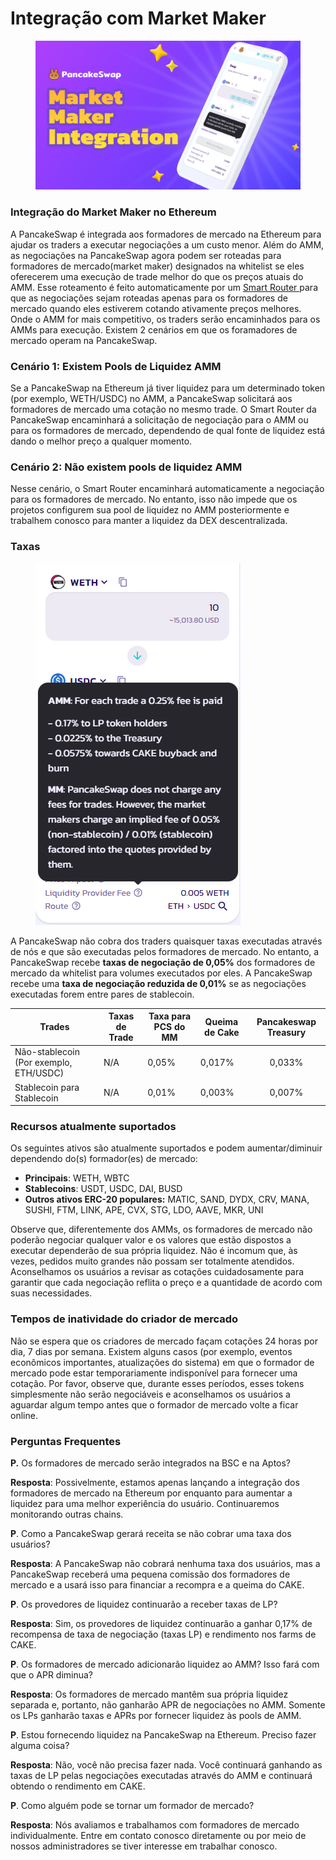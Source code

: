 # Integração com Market Maker

<figure><img src="../../.gitbook/assets/image (1) (6).png" alt=""><figcaption></figcaption></figure>

### Integração do Market Maker no Ethereum&#x20;

A PancakeSwap é integrada aos formadores de mercado na Ethereum para ajudar os traders a executar negociações a um custo menor. Além do AMM, as negociações na PancakeSwap agora podem ser roteadas para formadores de mercado(market maker) designados na whitelist se eles oferecerem uma execução de trade melhor do que os preços atuais do AMM. Esse roteamento é feito automaticamente por um [Smart Router ](https://docs.pancakeswap.finance/v/portuguese-brazilian/produtos/pancakeswap-exchange/smart-router)para que as negociações sejam roteadas apenas para os formadores de mercado quando eles estiverem cotando ativamente preços melhores. Onde o AMM for mais competitivo, os traders serão encaminhados para os AMMs para execução. Existem 2 cenários em que os foramadores de mercado operam na PancakeSwap.&#x20;

### Cenário 1: Existem Pools de Liquidez AMM &#x20;

Se a PancakeSwap na Ethereum já tiver liquidez para um determinado token (por exemplo, WETH/USDC) no AMM, a PancakeSwap solicitará aos formadores de mercado uma cotação no mesmo trade. O Smart Router da PancakeSwap encaminhará a solicitação de negociação para o AMM ou para os formadores de mercado, dependendo de qual fonte de liquidez está dando o melhor preço a qualquer momento.&#x20;

### Cenário 2: Não existem pools de liquidez AMM &#x20;

Nesse cenário, o Smart Router encaminhará automaticamente a negociação para os formadores de mercado. No entanto, isso não impede que os projetos configurem sua pool de liquidez no AMM posteriormente e trabalhem conosco para manter a liquidez da DEX descentralizada.&#x20;

### Taxas

<figure><img src="../../.gitbook/assets/image (1) (4).png" alt=""><figcaption></figcaption></figure>

A PancakeSwap não cobra dos traders quaisquer taxas executadas através de nós e que são executadas pelos formadores de mercado. No entanto, a PancakeSwap recebe **taxas de negociação de 0,05%** dos formadores de mercado da whitelist para volumes executados por eles. A PancakeSwap recebe uma **taxa de negociação reduzida de 0,01%** se as negociações executadas forem entre pares de stablecoin.

| Trades                                 | Taxas de Trade | Taxa para PCS  do MM | Queima de Cake | Pancakeswap Treasury |
| -------------------------------------- | -------------- | -------------------- | -------------- | :------------------: |
| Não-stablecoin (Por exemplo, ETH/USDC) | N/A            | 0,05%                | 0,017%         |        0,033%        |
| Stablecoin para Stablecoin             | N/A            | 0,01%                | 0,003%         |        0,007%        |

### Recursos atualmente suportados&#x20;

Os seguintes ativos são atualmente suportados e podem aumentar/diminuir dependendo do(s) formador(es) de mercado:&#x20;

* **Principais**: WETH, WBTC&#x20;
* **Stablecoins**: USDT, USDC, DAI, BUSD&#x20;
* **Outros ativos ERC-20 populares:** MATIC, SAND, DYDX, CRV, MANA, SUSHI, FTM, LINK, APE, CVX, STG, LDO, AAVE, MKR, UNI&#x20;

Observe que, diferentemente dos AMMs, os formadores de mercado não poderão negociar qualquer valor e os valores que estão dispostos a executar dependerão de sua própria liquidez. Não é incomum que, às vezes, pedidos muito grandes não possam ser totalmente atendidos. Aconselhamos os usuários a revisar as cotações cuidadosamente para garantir que cada negociação reflita o preço e a quantidade de acordo com suas necessidades.&#x20;

### Tempos de inatividade do criador de mercado&#x20;

Não se espera que os criadores de mercado façam cotações 24 horas por dia, 7 dias por semana. Existem alguns casos (por exemplo, eventos econômicos importantes, atualizações do sistema) em que o formador de mercado pode estar temporariamente indisponível para fornecer uma cotação. Por favor, observe que, durante esses períodos, esses tokens simplesmente não serão negociáveis e aconselhamos os usuários a aguardar algum tempo antes que o formador de mercado volte a ficar online.&#x20;

### Perguntas Frequentes&#x20;

**P.** Os formadores de mercado serão integrados na BSC e na Aptos?&#x20;

**Resposta**: Possivelmente, estamos apenas lançando a integração dos formadores de mercado na Ethereum por enquanto para aumentar a liquidez para uma melhor experiência do usuário. Continuaremos monitorando outras chains.&#x20;

**P**. Como a PancakeSwap gerará receita se não cobrar uma taxa dos usuários?&#x20;

**Resposta**: A PancakeSwap não cobrará nenhuma taxa dos usuários, mas a PancakeSwap receberá uma pequena comissão dos formadores de mercado e a usará isso para financiar a recompra e a queima do CAKE.&#x20;

**P**. Os provedores de liquidez continuarão a receber taxas de LP?&#x20;

**Resposta**: Sim, os provedores de liquidez continuarão a ganhar 0,17% de recompensa de taxa de negociação (taxas LP) e rendimento nos farms de CAKE.&#x20;

**P**. Os formadores de mercado adicionarão liquidez ao AMM? Isso fará com que o APR diminua?&#x20;

**Resposta**: Os formadores de mercado mantêm sua própria liquidez separada e, portanto, não ganharão APR de negociações no AMM. Somente os LPs ganharão taxas e APRs por fornecer liquidez às pools de AMM.&#x20;

**P**. Estou fornecendo liquidez na PancakeSwap na Ethereum. Preciso fazer alguma coisa?&#x20;

**Resposta**: Não, você não precisa fazer nada. Você continuará ganhando as taxas de LP pelas negociações executadas através do AMM e continuará obtendo o rendimento em CAKE.&#x20;

**P**. Como alguém pode se tornar um formador de mercado?&#x20;

**Resposta**: Nós avaliamos e trabalhamos com formadores de mercado individualmente. Entre em contato conosco diretamente ou por meio de nossos administradores se tiver interesse em trabalhar conosco.
